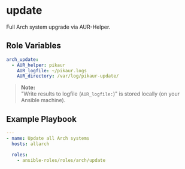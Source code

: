 # update

Full Arch system upgrade via AUR-Helper.

## Role Variables

```yaml
arch_update:
  - AUR_helper: pikaur
    AUR_logfile: ~/pikaur.logs
    AUR_directory: /var/log/pikaur-update/
```

> **Note:**  
> "Write results to logfile (`AUR_logfile:`)" is stored locally (on your Ansible
> machine).

## Example Playbook

```yaml
---
- name: Update all Arch systems
  hosts: allarch

  roles:
    - ansible-roles/roles/arch/update
```
